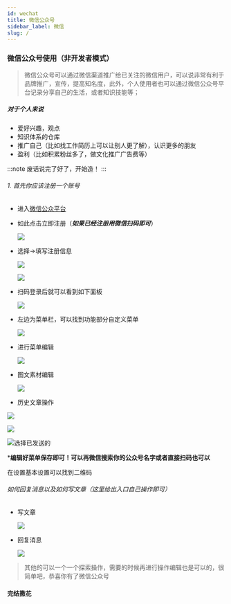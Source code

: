 ```yaml
---
id: wechat
title: 微信公众号
sidebar_label: 微信
slug: /
---
```


### 微信公众号使用（非开发者模式）

> 微信公众号可以通过微信渠道推广给已关注的微信用户，可以说非常有利于品牌推广，宣传，提高知名度，此外，个人使用者也可以通过微信公众号平台记录分享自己的生活，或者知识技能等；

##### 对于个人来说

- 爱好兴趣，观点
- 知识体系的仓库
- 推广自己（比如找工作简历上可以让别人更了解），认识更多的朋友
- 盈利（比如积累粉丝多了，做文化推广广告费等）

:::note
废话说完了好了，开始造！
:::

###### 1. 首先你应该注册一个账号

- 进入[微信公众平台](https://mp.weixin.qq.com) 

- 如此点击立即注册（***如果已经注册用微信扫码即可***）

  ![](F:\ps图片\公众平台.png) 

- 选择->填写注册信息

  ![](F:\ps图片\选择订阅号.png)

  ![](F:\ps图片\信息填写.png)

  

- 扫码登录后就可以看到如下面板

  ![](F:\ps图片\登录之后首页面板.png)

- 左边为菜单栏，可以找到功能部分自定义菜单

  ![](F:\ps图片\自定义菜单.png)

- 进行菜单编辑

  ![](F:\ps图片\编辑面板.png)

- 图文素材编辑

  ![](F:\ps图片\素材面板.png)

- 历史文章操作

  

![](F:\ps图片\查看历史.png)

![](F:\ps图片\查看历史1.png)

![选择已发送的](F:\ps图片\选择已发送的.png)

***编辑好菜单保存即可！可以再微信搜索你的公众号名字或者直接扫码也可以**

在设置基本设置可以找到二维码

###### 如何回复消息以及如何写文章（这里给出入口自己操作即可）

- 写文章

  ![](F:\ps图片\图文创造区.png)

- 回复消息

  ![](F:\ps图片\自定义消息.png)

> 其他的可以一个一个探索操作，需要的时候再进行操作编辑也是可以的，很简单吧，恭喜你有了微信公众号

#### 完结撒花